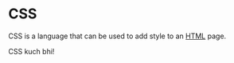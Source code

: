 # CSS



CSS is a language that can be used to add style to an [HTML](/wiki/HTML) page.


CSS kuch bhi!

